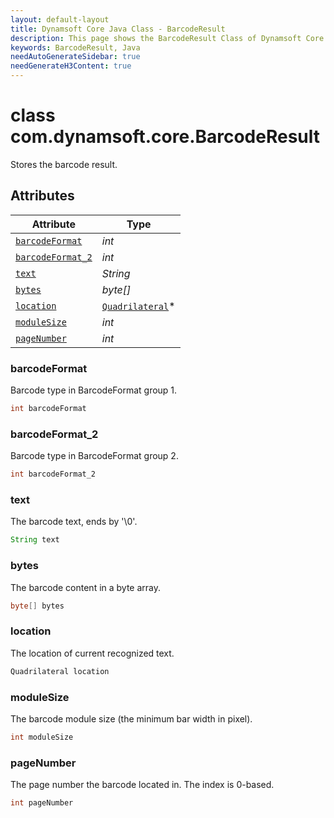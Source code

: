 ```yaml
---
layout: default-layout
title: Dynamsoft Core Java Class - BarcodeResult
description: This page shows the BarcodeResult Class of Dynamsoft Core for Java Language.
keywords: BarcodeResult, Java
needAutoGenerateSidebar: true
needGenerateH3Content: true
---
```



# class com.dynamsoft.core.BarcodeResult
Stores the barcode result.

  
## Attributes
  
| Attribute | Type |
|---------- | ---- |
| [`barcodeFormat`](#barcodeformat) | *int* |
| [`barcodeFormat_2`](#barcodeformat_2) | *int* |
| [`text`](#text) | *String* |
| [`bytes`](#bytes) | *byte[]* |
| [`location`](#location) | [`Quadrilateral`](quadrilateral.md)\* |
| [`moduleSize`](#modulesize) | *int* |
| [`pageNumber`](#pagenumber) | *int* |


### barcodeFormat
Barcode type in BarcodeFormat group 1.
```java
int barcodeFormat
```

### barcodeFormat_2
Barcode type in BarcodeFormat group 2.
```java
int barcodeFormat_2
```

### text
The barcode text, ends by '\0'.
```java
String text
```

### bytes
The barcode content in a byte array.
```java
byte[] bytes
```

### location
The location of current recognized text.
```java
Quadrilateral location
```

### moduleSize
The barcode module size (the minimum bar width in pixel).
```java
int moduleSize
```

### pageNumber
The page number the barcode located in. The index is 0-based.
```java
int pageNumber
```